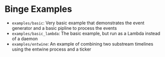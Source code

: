 # Binge Examples 

- `examples/basic`: Very basic example that demonstrates the event generator and a basic pipline to process the events
- `examples/basic_lambda`: The basic example, but run as a Lambda instead of a daemon
- `examples/entwine`: An example of combining two substream timelines using the entwine process and a ticker
